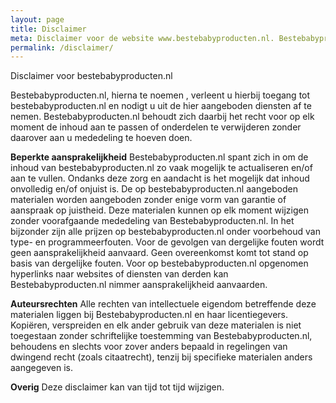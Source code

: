 ```yaml
---
layout: page
title: Disclaimer
meta: Disclaimer voor de website www.bestebabyproducten.nl. Bestebabyproducten.nl verleent u hierbij toegang tot http://www.bestebabyproducten.nl en publiceert hier informatie, teksten, afbeeldingen en andere materialen. Bestebabyproducten.nl behoudt zich het recht om op elk moment de inhoud aan te passen of onderdelen compleet te verwijderen zonder daarover aan u mededeling te hoeven doen.
permalink: /disclaimer/
---
```


Disclaimer voor bestebabyproducten.nl

Bestebabyproducten.nl, hierna te noemen , verleent u hierbij toegang tot bestebabyproducten.nl en nodigt u uit de hier aangeboden diensten af te nemen.
Bestebabyproducten.nl behoudt zich daarbij het recht voor op elk moment de inhoud aan te passen of onderdelen te verwijderen zonder daarover aan u mededeling te hoeven doen.

**Beperkte aansprakelijkheid**
Bestebabyproducten.nl spant zich in om de inhoud van bestebabyproducten.nl zo vaak mogelijk te actualiseren en/of aan te vullen. Ondanks deze zorg en aandacht is het mogelijk dat inhoud onvolledig en/of onjuist is. 
De op bestebabyproducten.nl aangeboden materialen worden aangeboden zonder enige vorm van garantie of aanspraak op juistheid. Deze materialen kunnen op elk moment wijzigen zonder voorafgaande mededeling van Bestebabyproducten.nl.
In het bijzonder zijn alle prijzen op bestebabyproducten.nl onder voorbehoud van type- en programmeerfouten. Voor de gevolgen van dergelijke fouten wordt geen aansprakelijkheid aanvaard. Geen overeenkomst komt tot stand op basis van dergelijke fouten.
Voor op bestebabyproducten.nl opgenomen hyperlinks naar websites of diensten van derden kan Bestebabyproducten.nl nimmer aansprakelijkheid aanvaarden.

**Auteursrechten**
Alle rechten van intellectuele eigendom betreffende deze materialen liggen bij Bestebabyproducten.nl en haar licentiegevers.
Kopiëren, verspreiden en elk ander gebruik van deze materialen is niet toegestaan zonder schriftelijke toestemming van Bestebabyproducten.nl, behoudens en slechts voor zover anders bepaald in regelingen van dwingend recht (zoals citaatrecht), tenzij bij specifieke materialen anders aangegeven is. 

**Overig**
Deze disclaimer kan van tijd tot tijd wijzigen. 
